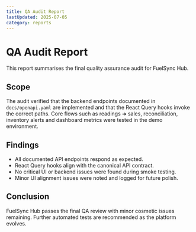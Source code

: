 ```yaml
---
title: QA Audit Report
lastUpdated: 2025-07-05
category: reports
---
```


# QA Audit Report

This report summarises the final quality assurance audit for FuelSync Hub.

## Scope

The audit verified that the backend endpoints documented in `docs/openapi.yaml` are implemented and that the React Query hooks invoke the correct paths. Core flows such as readings ➜ sales, reconciliation, inventory alerts and dashboard metrics were tested in the demo environment.

## Findings

- All documented API endpoints respond as expected.
- React Query hooks align with the canonical API contract.
- No critical UI or backend issues were found during smoke testing.
- Minor UI alignment issues were noted and logged for future polish.

## Conclusion

FuelSync Hub passes the final QA review with minor cosmetic issues remaining. Further automated tests are recommended as the platform evolves.
